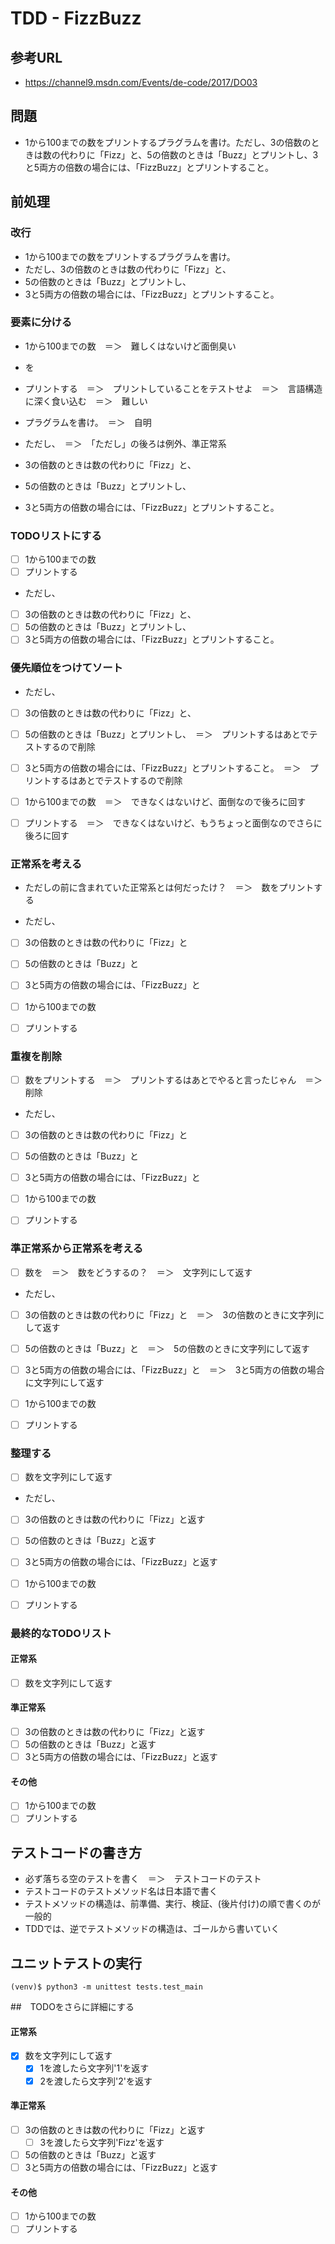 # TDD - FizzBuzz

## 参考URL
- https://channel9.msdn.com/Events/de-code/2017/DO03

## 問題
- 1から100までの数をプリントするプラグラムを書け。ただし、3の倍数のときは数の代わりに「Fizz」と、5の倍数のときは「Buzz」とプリントし、3と5両方の倍数の場合には、「FizzBuzz」とプリントすること。

## 前処理

### 改行
- 1から100までの数をプリントするプラグラムを書け。
- ただし、3の倍数のときは数の代わりに「Fizz」と、
- 5の倍数のときは「Buzz」とプリントし、
- 3と5両方の倍数の場合には、「FizzBuzz」とプリントすること。

### 要素に分ける
- 1から100までの数　＝＞　難しくはないけど面倒臭い
- を
- プリントする　＝＞　プリントしていることをテストせよ　＝＞　言語構造に深く食い込む　＝＞　難しい
- プラグラムを書け。　＝＞　自明

- ただし、　＝＞　「ただし」の後ろは例外、準正常系

- 3の倍数のときは数の代わりに「Fizz」と、
- 5の倍数のときは「Buzz」とプリントし、
- 3と5両方の倍数の場合には、「FizzBuzz」とプリントすること。

### TODOリストにする

- [ ] 1から100までの数
- [ ] プリントする

- ただし、

- [ ] 3の倍数のときは数の代わりに「Fizz」と、
- [ ] 5の倍数のときは「Buzz」とプリントし、
- [ ] 3と5両方の倍数の場合には、「FizzBuzz」とプリントすること。

### 優先順位をつけてソート

- ただし、

- [ ] 3の倍数のときは数の代わりに「Fizz」と、
- [ ] 5の倍数のときは「Buzz」とプリントし、　＝＞　プリントするはあとでテストするので削除
- [ ] 3と5両方の倍数の場合には、「FizzBuzz」とプリントすること。　＝＞　プリントするはあとでテストするので削除

- [ ] 1から100までの数　＝＞　できなくはないけど、面倒なので後ろに回す
- [ ] プリントする　＝＞　できなくはないけど、もうちょっと面倒なのでさらに後ろに回す

### 正常系を考える

- ただしの前に含まれていた正常系とは何だったけ？　＝＞　数をプリントする

- ただし、

- [ ] 3の倍数のときは数の代わりに「Fizz」と
- [ ] 5の倍数のときは「Buzz」と
- [ ] 3と5両方の倍数の場合には、「FizzBuzz」と

- [ ] 1から100までの数
- [ ] プリントする

### 重複を削除

- [ ] 数をプリントする　＝＞　プリントするはあとでやると言ったじゃん　＝＞　削除

- ただし、

- [ ] 3の倍数のときは数の代わりに「Fizz」と
- [ ] 5の倍数のときは「Buzz」と
- [ ] 3と5両方の倍数の場合には、「FizzBuzz」と

- [ ] 1から100までの数
- [ ] プリントする

### 準正常系から正常系を考える

- [ ] 数を　＝＞　数をどうするの？　＝＞　文字列にして返す

- ただし、

- [ ] 3の倍数のときは数の代わりに「Fizz」と　＝＞　3の倍数のときに文字列にして返す
- [ ] 5の倍数のときは「Buzz」と　＝＞　5の倍数のときに文字列にして返す
- [ ] 3と5両方の倍数の場合には、「FizzBuzz」と　＝＞　3と5両方の倍数の場合に文字列にして返す

- [ ] 1から100までの数
- [ ] プリントする

### 整理する

- [ ] 数を文字列にして返す

- ただし、

- [ ] 3の倍数のときは数の代わりに「Fizz」と返す
- [ ] 5の倍数のときは「Buzz」と返す
- [ ] 3と5両方の倍数の場合には、「FizzBuzz」と返す

- [ ] 1から100までの数
- [ ] プリントする

### 最終的なTODOリスト

#### 正常系
- [ ] 数を文字列にして返す
#### 準正常系
- [ ] 3の倍数のときは数の代わりに「Fizz」と返す
- [ ] 5の倍数のときは「Buzz」と返す
- [ ] 3と5両方の倍数の場合には、「FizzBuzz」と返す
#### その他
- [ ] 1から100までの数
- [ ] プリントする

## テストコードの書き方
- 必ず落ちる空のテストを書く　＝＞　テストコードのテスト
- テストコードのテストメソッド名は日本語で書く
- テストメソッドの構造は、前準備、実行、検証、(後片付け)の順で書くのが一般的
- TDDでは、逆でテストメソッドの構造は、ゴールから書いていく

## ユニットテストの実行

```
(venv)$ python3 -m unittest tests.test_main
```

##　TODOをさらに詳細にする

#### 正常系
- [x] 数を文字列にして返す
    - [x] 1を渡したら文字列'1'を返す
    - [x] 2を渡したら文字列'2'を返す

#### 準正常系
- [ ] 3の倍数のときは数の代わりに「Fizz」と返す
    - [ ] 3を渡したら文字列'Fizz'を返す

- [ ] 5の倍数のときは「Buzz」と返す
- [ ] 3と5両方の倍数の場合には、「FizzBuzz」と返す
#### その他
- [ ] 1から100までの数
- [ ] プリントする
